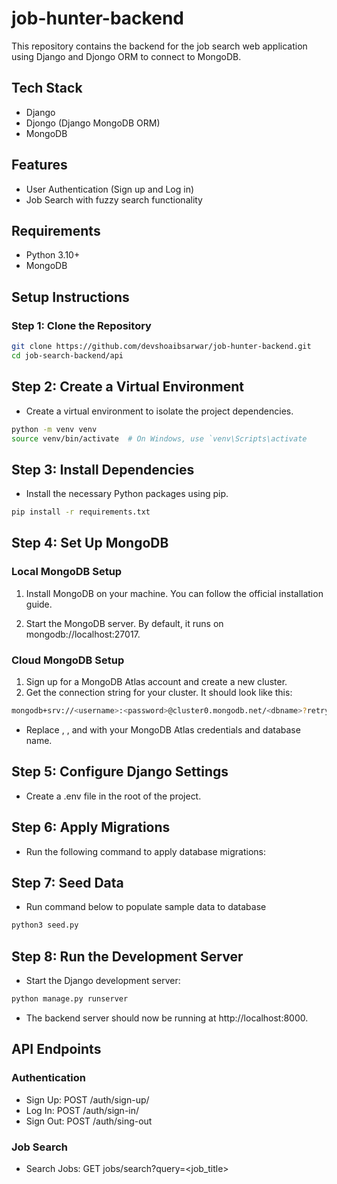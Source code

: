 # job-hunter-backend

This repository contains the backend for the job search web application using Django and Djongo ORM to connect to MongoDB.

## Tech Stack

- Django
- Djongo (Django MongoDB ORM)
- MongoDB

## Features

- User Authentication (Sign up and Log in)
- Job Search with fuzzy search functionality

## Requirements

- Python 3.10+
- MongoDB

## Setup Instructions

### Step 1: Clone the Repository

```bash
git clone https://github.com/devshoaibsarwar/job-hunter-backend.git
cd job-search-backend/api
```

## Step 2: Create a Virtual Environment

- Create a virtual environment to isolate the project dependencies.

```bash
python -m venv venv
source venv/bin/activate  # On Windows, use `venv\Scripts\activate
```

## Step 3: Install Dependencies

- Install the necessary Python packages using pip.

```bash
pip install -r requirements.txt
```

## Step 4: Set Up MongoDB

### Local MongoDB Setup
1. Install MongoDB on your machine. You can follow the official installation guide.

2. Start the MongoDB server. By default, it runs on mongodb://localhost:27017.

### Cloud MongoDB Setup
1. Sign up for a MongoDB Atlas account and create a new cluster.
2. Get the connection string for your cluster. It should look like this:

```bash
mongodb+srv://<username>:<password>@cluster0.mongodb.net/<dbname>?retryWrites=true&w=majority
```

- Replace <username>, <password>, and <dbname> with your MongoDB Atlas credentials and database name.

## Step 5: Configure Django Settings

- Create a .env file in the root of the project.

## Step 6: Apply Migrations

- Run the following command to apply database migrations:

## Step 7: Seed Data

- Run command below to populate sample data to database

```bash
python3 seed.py
```

## Step 8: Run the Development Server

- Start the Django development server:

```bash
python manage.py runserver
```

- The backend server should now be running at http://localhost:8000.

## API Endpoints
### Authentication

- Sign Up: POST /auth/sign-up/
- Log In: POST /auth/sign-in/
- Sign Out: POST /auth/sing-out

### Job Search
 
- Search Jobs: GET jobs/search?query=<job_title>

